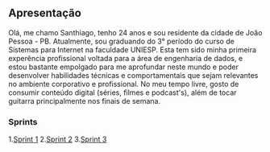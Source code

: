 ## Apresentação

Olá, me chamo Santhiago, tenho 24 anos e sou residente da cidade de João Pessoa - PB. Atualmente, sou graduando do 3° período do curso de Sistemas para Internet na faculdade UNIESP. Esta tem sido minha primeira experência profissional voltada para a área de engenharia de dados, e estou bastante empolgado para me aprofundar neste mundo e poder desenvolver habilidades técnicas e comportamentais que sejam relevantes no ambiente corporativo e profissional. No meu tempo livre, gosto de consumir conteúdo digital (séries, filmes e podcast's), além de tocar guitarra principalmente nos finais de semana.


### Sprints

1.[Sprint 1](./Sprint%201/)
2.[Sprint 2](./Sprint%202/)
3.[Sprint 3](./Sprint%203/)